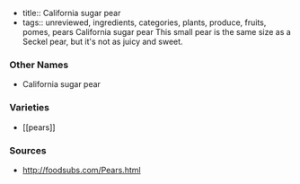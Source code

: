 - title:: California sugar pear
- tags:: unreviewed, ingredients, categories, plants, produce, fruits, pomes, pears
California sugar pear This small pear is the same size as a Seckel pear, but it's not as juicy and sweet.

### Other Names

* California sugar pear

### Varieties

* [[pears]]

### Sources
* http://foodsubs.com/Pears.html
